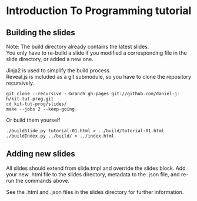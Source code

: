 Introduction To Programming tutorial
====================================

Building the slides
-------------------

Note: The build directory already contains the latest slides.  
You only have to re-build a slide if you modified a corresponding file in the slide directory, or added a new one.

Jinja2 is used to simplify the build process.  
Reveal.js is included as a git submodule, so you have to clone the repository recursively.

    git clone --recursive --branch gh-pages git://github.com/daniel-j-h/kit-tut-prog.git
    cd kit-tut-prog/slides/
    make --jobs 2 --keep-going

Or build them yourself

    ./buildSlide.py tutorial-01.html > ../build/tutorial-01.html
    ./buildIndex.py ../build/ > ../index.html


Adding new slides
-----------------

All slides should extend from slide.tmpl and override the slides block.
Add your new .html file to the slides directory, metadata to the .json file, and re-run the commands above.

See the .html and .json files in the slides directory for further information.
